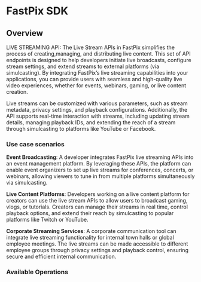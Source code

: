 # FastPix SDK

## Overview

LIVE STREAMING API: The Live Stream APIs in FastPix simplifies the process of creating,managing, and distributing live content. This set of API endpoints is designed to help developers initiate live broadcasts, configure stream settings, and extend streams to external platforms (via simulcasting). By integrating FastPix’s live streaming capabilities into your applications, you can provide users with seamless and high-quality live video experiences, whether for events, webinars, gaming, or live content creation. 

  Live streams can be customized with various parameters, such as stream metadata, privacy settings, and playback configurations. Additionally, the API supports real-time interaction with streams, including updating stream details, managing playback IDs, and extending the reach of a stream through simulcasting to platforms like YouTube or Facebook. 

<h3>Use case scenarios</h3>

  **Event Broadcasting**: A developer integrates FastPix live streaming APIs into an event management platform. By leveraging these APIs, the platform can enable event organizers to set up live streams for conferences, concerts, or webinars, allowing viewers to tune in from multiple platforms simultaneously via simulcasting. 

  **Live Content Platforms**: Developers working on a live content platform for creators can use the live stream APIs to allow users to broadcast gaming, vlogs, or tutorials. Creators can manage their streams in real time, control playback options, and extend their reach by simulcasting to popular platforms like Twitch or YouTube. 

  **Corporate Streaming Services**: A corporate communication tool can integrate live streaming functionality for internal town halls or global employee meetings. The live streams can be made accessible to different employee groups through privacy settings and playback control, ensuring secure and efficient internal communication. 

### Available Operations
